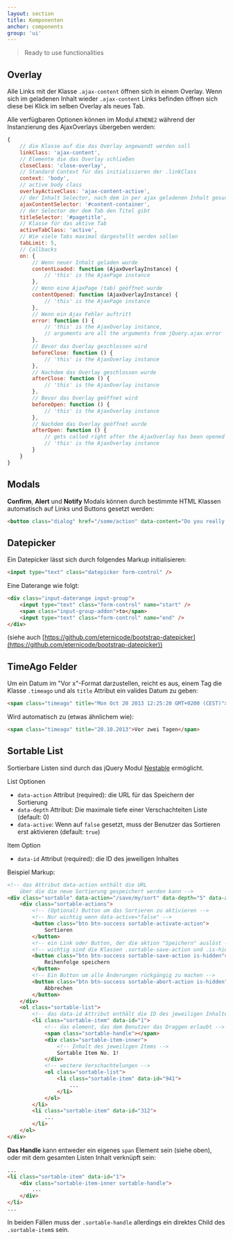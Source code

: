 ```yaml
---
layout: section
title: Komponenten
anchor: components
group: 'ui'
---
```


> Ready to use functionalities

## Overlay

Alle Links mit der Klasse `.ajax-content` öffnen sich in einem Overlay. Wenn sich im geladenen Inhalt wieder `.ajax-content` Links befinden öffnen sich diese bei Klick im selben Overlay als neues Tab.

Alle verfügbaren Optionen können im Modul `ATHENE2` während der Instanzierung des AjaxOverlays übergeben werden:

```javascript
{
    // die Klasse auf die das Overlay angewandt werden soll
    linkClass: 'ajax-content',
    // Elemente die das Overlay schließen
    closeClass: 'close-overlay',
    // Standard Context für das initialisieren der .linkClass
    context: 'body',
    // active body class
    overlayActiveClass: 'ajax-content-active',
    // der Inhalt Selector, nach dem in per ajax geladenen Inhalt gesucht wird
    ajaxContentSelector: '#content-container',
    // der Selector der dem Tab den Titel gibt
    titleSelector: '#pagetitle',
    // Klasse für das aktive Tab
    activeTabClass: 'active',
    // Wie viele Tabs maximal dargestellt werden sollen
    tabLimit: 5,
    // Callbacks
    on: {
        // Wenn neuer Inhalt geladen wurde
        contentLoaded: function (AjaxOverlayInstance) {
            // 'this' is the AjaxPage instance
        },
        // Wenn eine AjaxPage (tab) geöffnet wurde
        contentOpened: function (AjaxOverlayInstance) {
            // 'this' is the AjaxPage instance
        },
        // Wenn ein Ajax Fehler auftritt
        error: function () {
            // 'this' is the AjaxOverlay instance,
            // arguments are all the arguments from jQuery.ajax.error
        },
        // Bevor das Overlay geschlossen wird
        beforeClose: function () {
            // 'this' is the AjaxOverlay instance
        },
        // Nachdem das Overlay geschlossen wurde
        afterClose: function () {
            // 'this' is the AjaxOverlay instance
        },
        // Bevor das Overlay geöffnet wird
        beforeOpen: function () {
            // 'this' is the AjaxOverlay instance
        },
        // Nachdem das Overlay geöffnet wurde
        afterOpen: function () {
            // gets called right after the AjaxOverlay has been opened
            // 'this' is the AjaxOverlay instance
        }
    }
}
```


## Modals

**Confirm**, **Alert** und **Notify** Modals können durch bestimmte HTML Klassen automatisch auf Links und Buttons gesetzt werden:

```html
<button class="dialog" href="/some/action" data-content="Do you really want to delete this item?" data-type="danger">Delete</button>
```

## Datepicker

Ein Datepicker lässt sich durch folgendes Markup initialisieren:

```html
<input type="text" class="datepicker form-control" />
```

Eine Daterange wie folgt:

```html
<div class="input-daterange input-group">
    <input type="text" class="form-control" name="start" />
    <span class="input-group-addon">to</span>
    <input type="text" class="form-control" name="end" />
</div>
```

(siehe auch [https://github.com/eternicode/bootstrap-datepicker](https://github.com/eternicode/bootstrap-datepicker))

## TimeAgo Felder

Um ein Datum im "Vor x"-Format darzustellen, reicht es aus, einem Tag die Klasse `.timeago` und als `title` Attribut ein valides Datum zu geben:

```html
<span class="timeago" title="Mon Oct 20 2013 12:25:20 GMT+0200 (CEST)">21.10.2013</span>
```

Wird automatisch zu (etwas ähnlichem wie):

```html
<span class="timeago" title="20.10.2013">Vor zwei Tagen</span>
```


## Sortable List

Sortierbare Listen sind durch das jQuery Modul [Nestable](http://dbushell.github.io/Nestable/) ermöglicht.

List Optionen

* `data-action` Attribut (required): die URL für das Speichern der Sortierung
* `data-depth` Attribut: Die maximale tiefe einer Verschachtelten Liste (default: 0)
* `data-active`: Wenn auf `false` gesetzt, muss der Benutzer das Sortieren erst aktivieren (default: `true`)

Item Option

* `data-id` Attribut (required): die ID des jeweiligen Inhaltes


Beispiel Markup:

```html
<!-- das Attribut data-action enthält die URL
    über die die neue Sortierung gespeichert werden kann -->
<div class="sortable" data-action="/save/my/sort" data-depth="5" data-active="false">
    <div class="sortable-actions">
        <!-- (Optional) Button um das Sortieren zu aktivieren -->
        <!-- Nur wichtig wenn data-active="false" -->
        <button class="btn btn-success sortable-activate-action">
            Sortieren
        </button>
        <!-- ein Link oder Button, der die aktion "Speichern" auslöst -->
        <!-- wichtig sind die Klassen .sortable-save-action und .is-hidden -->
        <button class="btn btn-success sortable-save-action is-hidden">
            Reihenfolge speichern
        </button>
        <!-- Ein Button um alle Änderungen rückgängig zu machen -->
        <button class="btn btn-success sortable-abort-action is-hidden">
            Abbrechen
        </button>
    </div>
    <ol class="sortable-list">
        <!-- das data-id Attribut enthält die ID des jeweiligen Inhaltes -->
        <li class="sortable-item" data-id="1">
            <!-- das element, das dem Benutzer das Draggen erlaubt -->
            <span class="sortable-handle"></span>
            <div class="sortable-item-inner">
                <!-- Inhalt des jeweiligen Items -->
                Sortable Item No. 1!
            </div>
            <!-- weitere Verschachtelungen -->
            <ol class="sortable-list">
                <li class="sortable-item" data-id="941">
                    ...
                </li>
            </ol>
        </li>
        <li class="sortable-item" data-id="312">
            ...
        </li>
    </ol>
</div>
```

**Das Handle** kann entweder ein eigenes `span` Element sein (siehe oben), oder mit dem gesamten Listen Inhalt verknüpft sein:

```html
...
<li class="sortable-item" data-id="1">
    <div class="sortable-item-inner sortable-handle">
        ...
    </div>
</li>
...
```
In beiden Fällen muss der `.sortable-handle` allerdings ein direktes Child des `.sortable-item`s sein.
